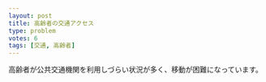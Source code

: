 ```yaml
---
layout: post
title: 高齢者の交通アクセス
type: problem
votes: 6
tags: [交通, 高齢者]
---
```

高齢者が公共交通機関を利用しづらい状況が多く、移動が困難になっています。